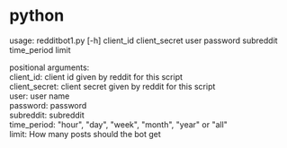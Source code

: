 # python

usage: redditbot1.py [-h] client_id client_secret user password subreddit time_period limit

positional arguments:  
client_id: client id given by reddit for this script  
client_secret: client secret given by reddit for this script  
user: user name  
password: password  
subreddit: subreddit  
time_period: "hour", "day", "week", "month", "year" or "all"  
limit: How many posts should the bot get  
